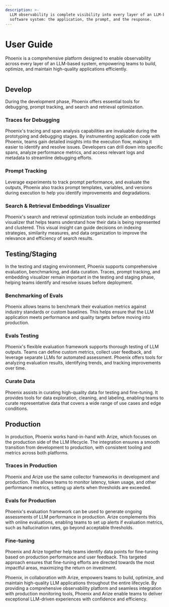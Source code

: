 ```yaml
---
description: >-
  LLM observability is complete visibility into every layer of an LLM-based
  software system: the application, the prompt, and the response.
---
```


# User Guide

Phoenix is a comprehensive platform designed to enable observability across every layer of an LLM-based system, empowering teams to build, optimize, and maintain high-quality applications efficiently.

<figure><img src="https://storage.googleapis.com/arize-assets/phoenix/assets/images/user_guide.png" alt=""><figcaption></figcaption></figure>

## Develop

During the development phase, Phoenix offers essential tools for debugging, prompt tracking, and search and retrieval optimization.

### Traces for Debugging

Phoenix's tracing and span analysis capabilities are invaluable during the prototyping and debugging stages. By instrumenting application code with Phoenix, teams gain detailed insights into the execution flow, making it easier to identify and resolve issues. Developers can drill down into specific spans, analyze performance metrics, and access relevant logs and metadata to streamline debugging efforts.

### Prompt Tracking

Leverage experiments to track prompt performance, and evaluate the outputs, Phoenix also tracks prompt templates, variables, and versions during execution to help you identify improvements and degradations.

### Search & Retrieval Embeddings Visualizer

Phoenix's search and retrieval optimization tools include an embeddings visualizer that helps teams understand how their data is being represented and clustered. This visual insight can guide decisions on indexing strategies, similarity measures, and data organization to improve the relevance and efficiency of search results.

## Testing/Staging

In the testing and staging environment, Phoenix supports comprehensive evaluation, benchmarking, and data curation. Traces, prompt tracking, and embedding visualizer remain important in the testing and staging phase, helping teams identify and resolve issues before deployment.

### Benchmarking of Evals

Phoenix allows teams to benchmark their evaluation metrics against industry standards or custom baselines. This helps ensure that the LLM application meets performance and quality targets before moving into production.

### Evals Testing

Phoenix's flexible evaluation framework supports thorough testing of LLM outputs. Teams can define custom metrics, collect user feedback, and leverage separate LLMs for automated assessment. Phoenix offers tools for analyzing evaluation results, identifying trends, and tracking improvements over time.

### Curate Data

Phoenix assists in curating high-quality data for testing and fine-tuning. It provides tools for data exploration, cleaning, and labeling, enabling teams to curate representative data that covers a wide range of use cases and edge conditions.

## Production

In production, Phoenix works hand-in-hand with Arize, which focuses on the production side of the LLM lifecycle. The integration ensures a smooth transition from development to production, with consistent tooling and metrics across both platforms.

### Traces in Production

Phoenix and Arize use the same collector frameworks in development and production. This allows teams to monitor latency, token usage, and other performance metrics, setting up alerts when thresholds are exceeded.

### Evals for Production

Phoenix's evaluation framework can be used to generate ongoing assessments of LLM performance in production. Arize complements this with online evaluations, enabling teams to set up alerts if evaluation metrics, such as hallucination rates, go beyond acceptable thresholds.

### Fine-tuning

Phoenix and Arize together help teams identify data points for fine-tuning based on production performance and user feedback. This targeted approach ensures that fine-tuning efforts are directed towards the most impactful areas, maximizing the return on investment.

Phoenix, in collaboration with Arize, empowers teams to build, optimize, and maintain high-quality LLM applications throughout the entire lifecycle. By providing a comprehensive observability platform and seamless integration with production monitoring tools, Phoenix and Arize enable teams to deliver exceptional LLM-driven experiences with confidence and efficiency.
